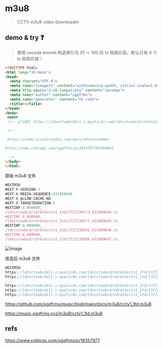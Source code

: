 # m3u8

> CCTV m3u8 video downloader

## demo & try ❓

> 使用 vscode emmet 构造索引为 01 ～ 100 的 ts 视频片段，默认只有 4 个 ts 视频片段！

```html
<!DOCTYPE html>
<html lang="zh-Hans">
<head>
  <meta charset="UTF-8">
  <meta name="viewport" content="width=device-width, initial-scale=1.0">
  <meta http-equiv="X-UA-Compatible" content="ie=edge">
  <meta name="author" content="xgqfrms">
  <meta name="generator" content="VS code">
  <title></title>
</head>
<body>
 emmet
 <!-- p*100{`https://ldncctvwbcdali.v.myalicdn.com/ldncctvwbcd/cdrmldcctv1_1td/1727237361_4318093`0$.ts} -->

 <!--

 https://code.visualstudio.com/docs/editor/emmet

https://www.cnblogs.com/xgqfrms/p/18357977#5304062

 -->
</body>
</html>

```

原始 m3u8 文件

```ts
#EXTM3U
#EXT-X-VERSION:3
#EXT-X-MEDIA-SEQUENCE:431809644
#EXT-X-ALLOW-CACHE:NO
#EXT-X-TARGETDURATION:5
#EXTINF:4.000000,
/ldncctvwbcd/cdrmldcctv1_1td/1727238573_431809644.ts
#EXTINF:4.000000,
/ldncctvwbcd/cdrmldcctv1_1td/1727238577_431809645.ts
#EXTINF:4.000000,
/ldncctvwbcd/cdrmldcctv1_1td/1727238581_431809646.ts
#EXTINF:4.000000,
/ldncctvwbcd/cdrmldcctv1_1td/1727238585_431809647.ts
```

![image](https://github.com/user-attachments/assets/8f336f93-1cba-402a-8e58-7366d8fc390c)


改造后 m3u8 文件


```ts
#EXTM3U
https://ldncctvwbcdali.v.myalicdn.com/ldncctvwbcd/cdrmldcctv1_1td/1727237361_431809301.ts
https://ldncctvwbcdali.v.myalicdn.com/ldncctvwbcd/cdrmldcctv1_1td/1727237361_431809302.ts
...
https://ldncctvwbcdali.v.myalicdn.com/ldncctvwbcd/cdrmldcctv1_1td/1727237361_431809398.ts
https://ldncctvwbcdali.v.myalicdn.com/ldncctvwbcd/cdrmldcctv1_1td/1727237361_431809399.ts
https://ldncctvwbcdali.v.myalicdn.com/ldncctvwbcd/cdrmldcctv1_1td/1727237361_4318093100.ts
```

https://github.com/xgqfrms/music/blob/main/docs/m3u8/cctv1_1td.m3u8


https://music.xgqfrms.xyz/m3u8/cctv1_1td.m3u8





## refs

https://www.cnblogs.com/xgqfrms/p/18357977
